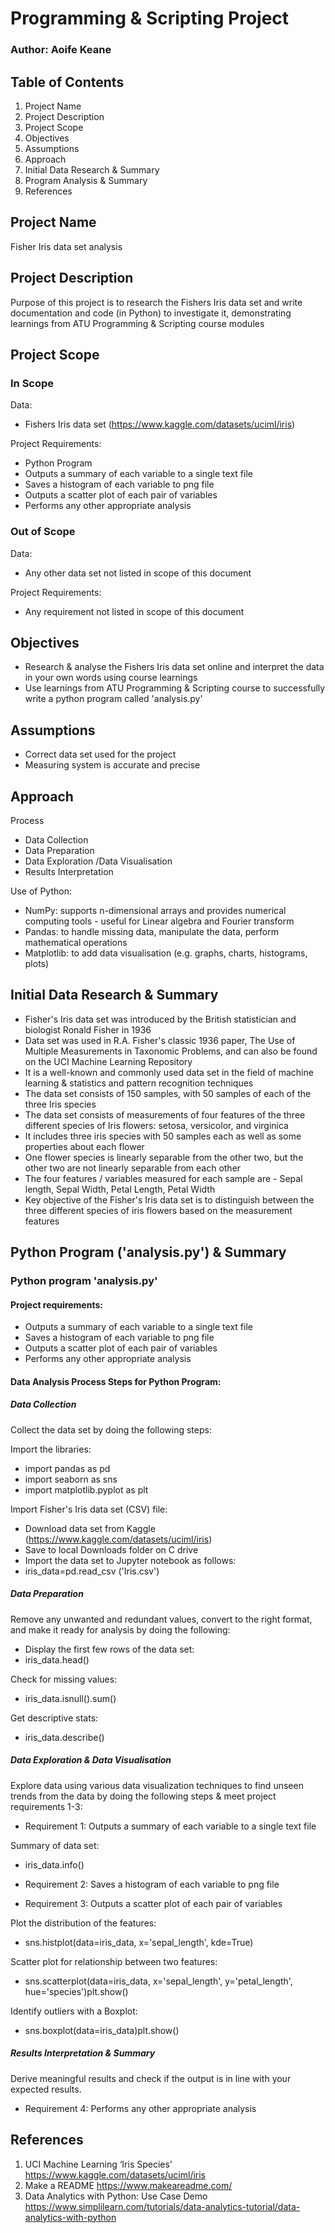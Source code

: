 # Programming & Scripting Project
### Author: Aoife Keane

## Table of Contents
1. Project Name
2. Project Description
3. Project Scope
4. Objectives
5. Assumptions
6. Approach
7. Initial Data Research & Summary
8. Program Analysis & Summary
9. References

## Project Name 
Fisher Iris data set analysis

## Project Description
Purpose of this project is to research the Fishers Iris data set and write documentation and code (in Python) to investigate it, demonstrating learnings from ATU Programming & Scripting course modules 

## Project Scope
### In Scope
Data: 
* Fishers Iris data set (https://www.kaggle.com/datasets/uciml/iris) 

Project Requirements: 
* Python Program
* Outputs a summary of each variable to a single text file 
* Saves a histogram of each variable to png file 
* Outputs a scatter plot of each pair of variables 
* Performs any other appropriate analysis 

### Out of Scope
Data: 
* Any other data set not listed in scope of this document

Project Requirements: 
* Any requirement not listed in scope of this document

## Objectives
- Research & analyse the Fishers Iris data set online and interpret the data in your own words using course learnings
- Use learnings from ATU Programming & Scripting course to successfully write a python program called 'analysis.py'

## Assumptions
* Correct data set used for the project
* Measuring system is accurate and precise

## Approach 
Process
* Data Collection 
* Data Preparation 
* Data Exploration /Data Visualisation 
* Results Interpretation

Use of Python:
* NumPy: supports n-dimensional arrays and provides numerical computing tools - useful for Linear algebra and Fourier transform
* Pandas: to handle missing data, manipulate the data, perform mathematical operations
* Matplotlib: to add data visualisation (e.g. graphs, charts, histograms, plots)

## Initial Data Research & Summary
* Fisher's Iris data set was introduced by the British statistician and biologist Ronald Fisher in 1936
* Data set was used in R.A. Fisher's classic 1936 paper, The Use of Multiple Measurements in Taxonomic Problems, and can also be found on the UCI Machine Learning Repository
* It is a well-known and commonly used data set in the field of machine learning & statistics and pattern recognition techniques
* The data set consists of 150 samples, with 50 samples of each of the three Iris species
* The data set consists of measurements of four features of the three different species of Iris flowers: setosa, versicolor, and virginica 
* It includes three iris species with 50 samples each as well as some properties about each flower
* One flower species is linearly separable from the other two, but the other two are not linearly separable from each other
* The four features / variables measured for each sample are - Sepal length, Sepal Width, Petal Length, Petal Width
* Key objective of the Fisher's Iris data set is to distinguish between the three different species of iris flowers based on the measurement features

## Python Program ('analysis.py') & Summary
### Python program 'analysis.py'
####  Project requirements:
* Outputs a summary of each variable to a single text file
* Saves a histogram of each variable to png file 
* Outputs a scatter plot of each pair of variables 
* Performs any other appropriate analysis

####  Data Analysis Process Steps for Python Program:
##### Data Collection
Collect the data set by doing the following steps:

Import the libraries: 
* import pandas as pd
* import seaborn as sns
* import matplotlib.pyplot as plt

Import Fisher's Iris data set (CSV) file: 
* Download data set from Kaggle (https://www.kaggle.com/datasets/uciml/iris) 
* Save to local Downloads folder on C drive
* Import the data set to Jupyter notebook as follows:
* iris_data=pd.read_csv ('Iris.csv')

##### Data Preparation
Remove any unwanted and redundant values, convert to the right format, and make it ready for analysis by doing the following:

* Display the first few rows of the data set: 
* iris_data.head()

Check for missing values: 
* iris_data.isnull().sum()

Get descriptive stats:
* iris_data.describe()

##### Data Exploration & Data Visualisation
Explore data using various data visualization techniques to find unseen trends from the data by doing the following steps & meet project requirements 1-3:

* Requirement 1: Outputs a summary of each variable to a single text file

Summary of data set: 
* iris_data.info()


* Requirement 2: Saves a histogram of each variable to png file 





* Requirement 3: Outputs a scatter plot of each pair of variables 

Plot the distribution of the features: 
* sns.histplot(data=iris_data, x='sepal_length', kde=True)

Scatter plot for relationship between two features: 
* sns.scatterplot(data=iris_data, x='sepal_length', y='petal_length', hue='species')plt.show()

Identify outliers with a Boxplot: 
* sns.boxplot(data=iris_data)plt.show()

##### Results Interpretation & Summary
Derive meaningful results and check if the output is in line with your expected results.

* Requirement 4: Performs any other appropriate analysis



## References
1. UCI Machine Learning ‘Iris Species’ https://www.kaggle.com/datasets/uciml/iris
2. Make a README https://www.makeareadme.com/ 
3. Data Analytics with Python: Use Case Demo https://www.simplilearn.com/tutorials/data-analytics-tutorial/data-analytics-with-python
